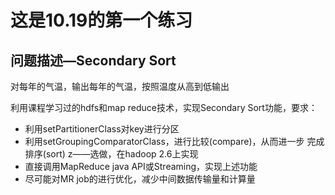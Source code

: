 # 这是10.19的第一个练习

## 问题描述—Secondary Sort

对每年的气温，输出每年的气温，按照温度从高到低输出

利用课程学习过的hdfs和map reduce技术，实现Secondary Sort功能，要求：
* 利用setPartitionerClass对key进行分区
* 利用setGroupingComparatorClass，进行比较(compare)，从而进一步 完成排序(sort) z——选做，在hadoop 2.6上实现
* 直接调用MapReduce java API或Streaming，实现上述功能
* 尽可能对MR job的进行优化，减少中间数据传输量和计算量
